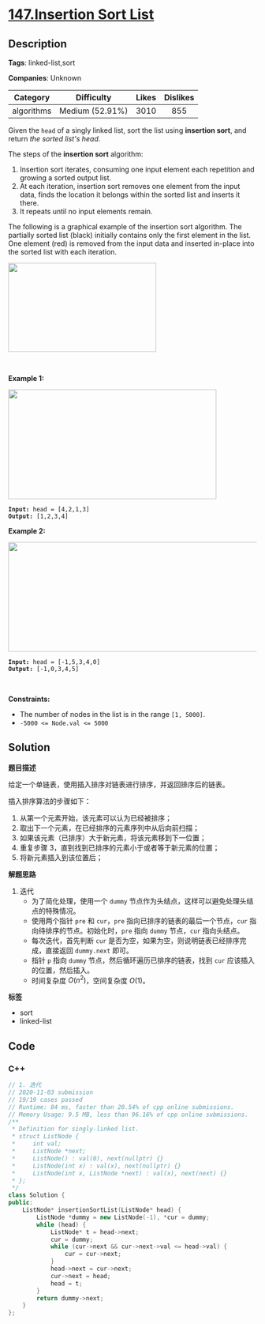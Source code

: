 # [147.Insertion Sort List](https://leetcode.com/problems/insertion-sort-list/description/)

## Description

**Tags**: linked-list,sort

**Companies**: Unknown

|  Category  |   Difficulty    | Likes | Dislikes |
| :--------: | :-------------: | :---: | :------: |
| algorithms | Medium (52.91%) | 3010  |   855    |

<p>Given the <code>head</code> of a singly linked list, sort the list using <strong>insertion sort</strong>, and return <em>the sorted list&#39;s head</em>.</p>
<p>The steps of the <strong>insertion sort</strong> algorithm:</p>
<ol>
  <li>Insertion sort iterates, consuming one input element each repetition and growing a sorted output list.</li>
  <li>At each iteration, insertion sort removes one element from the input data, finds the location it belongs within the sorted list and inserts it there.</li>
  <li>It repeats until no input elements remain.</li>
</ol>
<p>The following is a graphical example of the insertion sort algorithm. The partially sorted list (black) initially contains only the first element in the list. One element (red) is removed from the input data and inserted in-place into the sorted list with each iteration.</p>
<img alt="" src="https://upload.wikimedia.org/wikipedia/commons/0/0f/Insertion-sort-example-300px.gif" style="height:180px; width:300px" />
<p>&nbsp;</p>
<p><strong class="example">Example 1:</strong></p>
<img alt="" src="https://assets.leetcode.com/uploads/2021/03/04/sort1linked-list.jpg" style="width: 422px; height: 222px;" />
<pre><code><strong>Input:</strong> head = [4,2,1,3]
<strong>Output:</strong> [1,2,3,4]</code></pre>
<p><strong class="example">Example 2:</strong></p>
<img alt="" src="https://assets.leetcode.com/uploads/2021/03/04/sort2linked-list.jpg" style="width: 542px; height: 222px;" />
<pre><code><strong>Input:</strong> head = [-1,5,3,4,0]
<strong>Output:</strong> [-1,0,3,4,5]</code></pre>
<p>&nbsp;</p>
<p><strong>Constraints:</strong></p>
<ul>
  <li>The number of nodes in the list is in the range <code>[1, 5000]</code>.</li>
  <li><code>-5000 &lt;= Node.val &lt;= 5000</code></li>
</ul>

## Solution

**题目描述**

给定一个单链表，使用插入排序对链表进行排序，并返回排序后的链表。

插入排序算法的步骤如下：

1. 从第一个元素开始，该元素可以认为已经被排序；
2. 取出下一个元素，在已经排序的元素序列中从后向前扫描；
3. 如果该元素（已排序）大于新元素，将该元素移到下一位置；
4. 重复步骤 3，直到找到已排序的元素小于或者等于新元素的位置；
5. 将新元素插入到该位置后；

**解题思路**

1. 迭代
   - 为了简化处理，使用一个 `dummy` 节点作为头结点，这样可以避免处理头结点的特殊情况。
   - 使用两个指针 `pre` 和 `cur`，`pre` 指向已排序的链表的最后一个节点，`cur` 指向待排序的节点。初始化时，`pre` 指向 `dummy` 节点，`cur` 指向头结点。
   - 每次迭代，首先判断 `cur` 是否为空，如果为空，则说明链表已经排序完成，直接返回 `dummy.next` 即可。
   - 指针 `p` 指向 `dummy` 节点，然后循环遍历已排序的链表，找到 `cur` 应该插入的位置，然后插入。
   - 时间复杂度 $O(n^2)$，空间复杂度 $O(1)$。

**标签**

- sort
- linked-list

<!-- code start -->
## Code

### C++

```cpp
// 1. 迭代
// 2020-11-03 submission
// 19/19 cases passed
// Runtime: 84 ms, faster than 20.54% of cpp online submissions.
// Memory Usage: 9.5 MB, less than 96.16% of cpp online submissions.
/**
 * Definition for singly-linked list.
 * struct ListNode {
 *     int val;
 *     ListNode *next;
 *     ListNode() : val(0), next(nullptr) {}
 *     ListNode(int x) : val(x), next(nullptr) {}
 *     ListNode(int x, ListNode *next) : val(x), next(next) {}
 * };
 */
class Solution {
public:
    ListNode* insertionSortList(ListNode* head) {
        ListNode *dummy = new ListNode(-1), *cur = dummy;
        while (head) {
            ListNode* t = head->next;
            cur = dummy;
            while (cur->next && cur->next->val <= head->val) {
                cur = cur->next;
            }
            head->next = cur->next;
            cur->next = head;
            head = t;
        }
        return dummy->next;
    }
};
```

<!-- code end -->
